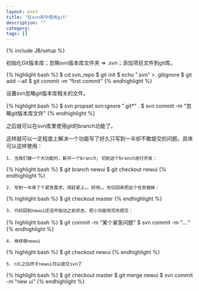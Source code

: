 ```yaml
---
layout: post
title: "在svn库中使用git"
description: ""
category: 
tags: []
---
```

{% include JB/setup %}

初始化Git版本库；忽略svn版本库文件夹 => .svn；添加项目文件到git库。

{% highlight bash %}
$ cd svn_repo
$ git init
$ echo ".svn" > .gitignore
$ git add --all
$ git commit -m "first commit"
{% endhighlight %}

设置svn忽略git版本库相关的文件。

{% highlight bash %}
$ svn propset svn:ignore ".git*" .
$ svn commit -m "忽略git版本库文件"
{% endhighlight %}

之后就可以在svn库里使用git的branch功能了。

这样就可以一定程度上解决一个功能写了好久只写到一半却不敢提交的问题。具体可以这样使用：

	1. 当我们做一个大功能时，新开一个branch; 切到这个branch进行开发：

{% highlight bash %}
$ git branch newui
$ git checkout newui
{% endhighlight %}

	2. 写到一半来了个紧急需求，得赶紧上。。好吧。。先切回来把这个任务做掉：

{% highlight bash %}
$ git checkout master
{% endhighlight %}

	3. 代码回到newui还没开始动之前状态，把小功能改完先提交：

{% highlight bash %}
$ git commit -m "某个紧急问题"
$ svn commit -m "...."
{% endhighlight %}

	4. 继续做newui

{% highlight bash %}
$ git checkout newui
{% endhighlight %}

	5. n久之后终于newui可以提交svn了

{% highlight bash %}
$ git checkout master
$ git merge newui
$ svn commit -m "new ui"
{% endhighlight %}




